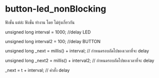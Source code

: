 # button-led_nonBlocking
ฟังชั่น แต่ล่ะ ฟังชั่น ทำงาน โดย ไม่ยุ่งเกี่ยวกัน

unsigned long interval = 1000; //delay LED


unsigned long interval2 = 100; //delay BUTTON

unsigned long _next =  millis() + interval; // กำหนดรอบถัดไปของเวลาที่จะ delay

unsigned long _next2 =  millis() + interval2; // กำหนดรอบถัดไปของเวลาที่จะ delay


_next = t + interval; // คำสั่ง delay


